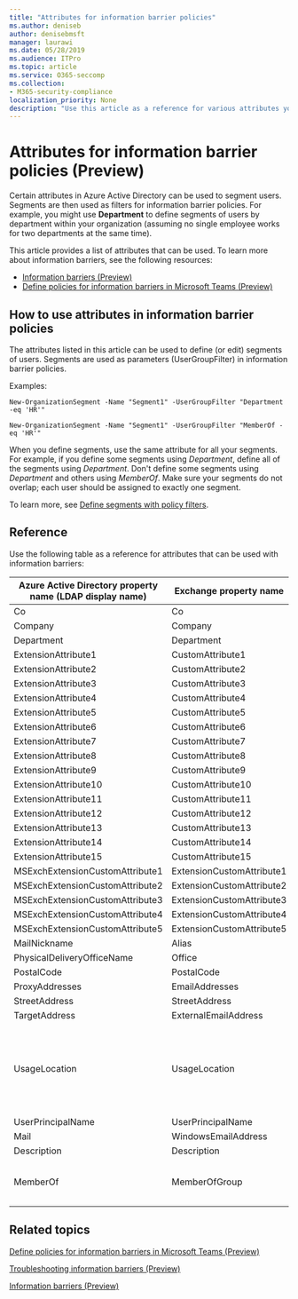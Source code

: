 ```yaml
---
title: "Attributes for information barrier policies"
ms.author: deniseb
author: denisebmsft
manager: laurawi
ms.date: 05/28/2019
ms.audience: ITPro
ms.topic: article
ms.service: O365-seccomp
ms.collection:
- M365-security-compliance
localization_priority: None
description: "Use this article as a reference for various attributes you can use in information barrier policies."
---
```


# Attributes for information barrier policies (Preview)

Certain attributes in Azure Active Directory can be used to segment users. Segments are then used as filters for information barrier policies. For example, you might use **Department** to define segments of users by department within your organization (assuming no single employee works for two departments at the same time). 

This article provides a list of attributes that can be used. To learn more about information barriers, see the following resources:
- [Information barriers (Preview)](information-barriers.md)
- [Define policies for information barriers in Microsoft Teams (Preview)](information-barriers-policies.md)

## How to use attributes in information barrier policies

The attributes listed in this article can be used to define (or edit) segments of users. Segments are used as parameters (UserGroupFilter) in information barrier policies.

Examples:

`New-OrganizationSegment -Name "Segment1" -UserGroupFilter "Department -eq 'HR'"`

`New-OrganizationSegment -Name "Segment1" -UserGroupFilter "MemberOf -eq 'HR'"`

When you define segments, use the same attribute for all your segments. For example, if you define some segments using *Department*, define all of the segments using *Department*. Don't define some segments using *Department* and others using *MemberOf*. Make sure your segments do not overlap; each user should be assigned to exactly one segment. 

To learn more, see [Define segments with policy filters](information-barriers-policies.md#define-segments-with-policy-filters).

## Reference

Use the following table as a reference for attributes that can be used with information barriers:

|Azure Active Directory property name (LDAP display name)  |Exchange property name  |Value type  |
|---------|---------|---------|
|Co       | Co        | String        |
|Company     |Company         |String         |
|Department     |Department         |String         |
|ExtensionAttribute1 |CustomAttribute1 |String |
|ExtensionAttribute2 |CustomAttribute2 |String |
|ExtensionAttribute3 |CustomAttribute3 |String |
|ExtensionAttribute4 |CustomAttribute4 |String |
|ExtensionAttribute5 |CustomAttribute5 |String |
|ExtensionAttribute6 |CustomAttribute6 |String |
|ExtensionAttribute7 |CustomAttribute7 |String |
|ExtensionAttribute8 |CustomAttribute8 |String |
|ExtensionAttribute9 |CustomAttribute9 |String |
|ExtensionAttribute10 |CustomAttribute10 |String |
|ExtensionAttribute11 |CustomAttribute11 |String |
|ExtensionAttribute12 |CustomAttribute12 |String |
|ExtensionAttribute13 |CustomAttribute13 |String |
|ExtensionAttribute14 |CustomAttribute14 |String |
|ExtensionAttribute15 |CustomAttribute15 |String |
|MSExchExtensionCustomAttribute1 |ExtensionCustomAttribute1 |String |
|MSExchExtensionCustomAttribute2 |ExtensionCustomAttribute2 |String |
|MSExchExtensionCustomAttribute3 |ExtensionCustomAttribute3 |String |
|MSExchExtensionCustomAttribute4 |ExtensionCustomAttribute4 |String |
|MSExchExtensionCustomAttribute5 |ExtensionCustomAttribute5 |String |
|MailNickname |Alias |String |
|PhysicalDeliveryOfficeName |Office |String |
|PostalCode |PostalCode |String |
|ProxyAddresses |EmailAddresses |String |
|StreetAddress |StreetAddress |String |
|TargetAddress |ExternalEmailAddress |String |
|UsageLocation |UsageLocation |A valid two-letter country/region ISO 3166 value, or the corresponding display name (for example, US or UnitedStates). For more information, see [Country Codes - ISO 3166](https://go.microsoft.com/fwlink/p/?linkid=213779). |
|UserPrincipalName	|UserPrincipalName	|String |
|Mail	|WindowsEmailAddress	|String |
|Description	|Description	|String |
|MemberOf	|MemberOfGroup	|String (can be DistinguishedName, ExternalDirectoryObjectId or ProxyAddress)|

## Related topics

[Define policies for information barriers in Microsoft Teams (Preview)](information-barriers-policies.md)

[Troubleshooting information barriers (Preview)](information-barriers-troubleshooting.md)

[Information barriers (Preview)](information-barriers.md)



